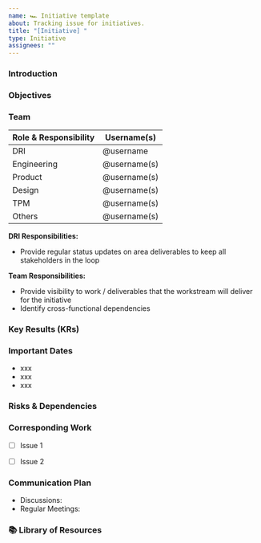 ```yaml
---
name: 🏎️ Initiative template
about: Tracking issue for initiatives.
title: "[Initiative] "
type: Initiative
assignees: ""
---
```


<!-- This issue template is managed by the github/howie team and may evolve over time -->

### Introduction

<!-- TL;DR — one or two sentences describing this initiative. -->

### Objectives

<!-- What is the problem you are trying to solve with this Initiative? What does this Initiative accomplish? -->

### Team

| Role & Responsibility | Username(s)  |
| --------------------- | ------------ |
| DRI                   | @username    |
| Engineering           | @username(s) |
| Product               | @username(s) |
| Design                | @username(s) |
| TPM                   | @username(s) |
| Others                | @username(s) |

**DRI Responsibilities:**

- Provide regular status updates on area deliverables to keep all stakeholders in the loop

**Team Responsibilities:**

- Provide visibility to work / deliverables that the workstream will deliver for the initiative
- Identify cross-functional dependencies

### Key Results (KRs)

<!-- List KRs here -->

### Important Dates

<!-- Ex: Kickoff, design handoff to engineering, product launch -->

- xxx
- xxx
- xxx

### Risks & Dependencies

<!-- List of known risks & dependencies to complete this work -->

### Corresponding Work
<!-- Add Epics (or Batches when no Epics are available) that ladder up to this initiative. -->
- [ ] Issue 1
- [ ] Issue 2


### Communication Plan

- Discussions:
- Regular Meetings:

### 📚 Library of Resources

<!-- Links to relevant documents, spreadsheets, issues, discussions, etc. -->
